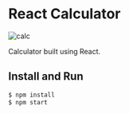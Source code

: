 # React Calculator

![calc](https://i.imgur.com/Ojsl9fm.png)

Calculator built using React.


## Install and Run

```sh
$ npm install
$ npm start
```
